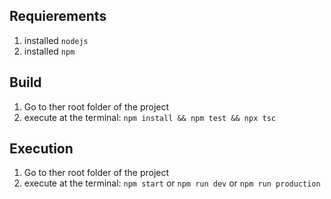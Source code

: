 ## Requierements
1. installed `nodejs`
2. installed `npm`

## Build
1. Go to ther root folder of the project
2. execute at the terminal: `npm install && npm test && npx tsc`

## Execution
1. Go to ther root folder of the project 
2. execute at the terminal: `npm start` or `npm run dev` or `npm run production`